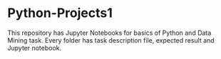 # Python-Projects1
This repository has Jupyter Notebooks for basics of Python and Data Mining task. Every folder has task description file, expected result and Jupyter notebook.
